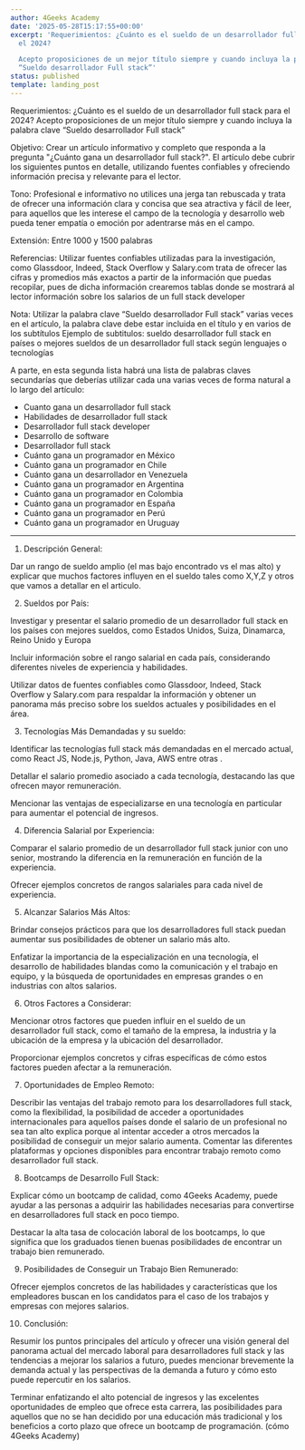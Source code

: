 ```yaml
---
author: 4Geeks Academy
date: '2025-05-28T15:17:55+00:00'
excerpt: 'Requerimientos: ¿Cuánto es el sueldo de un desarrollador full stack para
  el 2024?

  Acepto proposiciones de un mejor título siempre y cuando incluya la palabra clave
  “Sueldo desarrollador Full stack”'
status: published
template: landing_post
---
```




Requerimientos: ¿Cuánto es el sueldo de un desarrollador full stack para el 2024?
Acepto proposiciones de un mejor título siempre y cuando incluya la palabra clave “Sueldo desarrollador Full stack”

Objetivo: Crear un artículo informativo y completo que responda a la pregunta "¿Cuánto gana un desarrollador full stack?". El artículo debe cubrir los siguientes puntos en detalle, utilizando fuentes confiables y ofreciendo información precisa y relevante para el lector.

Tono:
Profesional e informativo no utilices una jerga tan rebuscada y trata  de ofrecer una información clara y concisa que sea atractiva y fácil de leer, para aquellos que les interese el campo de la tecnología y desarrollo web pueda tener empatía o emoción por adentrarse más en el campo. 

Extensión:
Entre 1000 y 1500 palabras

Referencias:
Utilizar fuentes confiables utilizadas para la investigación, como Glassdoor, Indeed, Stack Overflow y Salary.com  trata de ofrecer las cifras y promedios más exactos a partir de la información que puedas recopilar, pues de dicha información  crearemos tablas  donde se mostrará al lector información sobre los  salarios de un full stack developer


Nota:
Utilizar la palabra clave “Sueldo desarrollador Full stack” varias veces en el artículo, la palabra clave debe estar incluida en el título y  en varios de los subtítulos
Ejemplo de subtitulos: sueldo desarrollador full stack en países o  mejores sueldos de un desarrollador full stack según lenguajes o tecnologías

A parte, en esta segunda lista habrá una lista de palabras claves secundarías que deberías utilizar cada una varias veces de forma natural a lo largo del artículo:
- Cuanto gana un desarrollador full stack 
- Habilidades de desarrollador full stack 
- Desarrollador full stack developer
- Desarrollo de software 
- Desarrollador full stack
- Cuánto gana un programador en México
- Cuánto gana un programador en Chile
- Cuánto gana un desarrollador en Venezuela
- Cuánto gana un programador en Argentina
- Cuánto gana un programador en Colombia
- Cuánto gana un programador en España
- Cuánto gana un programador en Perú
- Cuánto gana un programador en Uruguay

---


1. Descripción General:

Dar un rango de sueldo amplio (el mas bajo encontrado vs el mas alto) y explicar que muchos factores influyen en el sueldo tales como X,Y,Z y otros que vamos a detallar en el articulo.


2. Sueldos por País:

Investigar y presentar el salario promedio de un desarrollador full stack en los países con mejores sueldos, como Estados Unidos, Suiza, Dinamarca, Reino Unido y Europa

Incluir información sobre el rango salarial en cada país, considerando diferentes niveles de experiencia y habilidades.

Utilizar datos de fuentes confiables como Glassdoor, Indeed, Stack Overflow y Salary.com para respaldar la información y obtener un panorama más preciso sobre los sueldos actuales y posibilidades en el área.

3. Tecnologías Más Demandadas y su sueldo:

Identificar las tecnologías full stack más demandadas en el mercado actual, como React JS, Node.js, Python, Java, AWS entre otras .

Detallar el salario promedio asociado a cada tecnología, destacando las que ofrecen mayor remuneración.

Mencionar las ventajas de especializarse en una tecnología en particular para aumentar el potencial de ingresos.


4. Diferencia Salarial por Experiencia:

Comparar el salario promedio de un desarrollador full stack junior con uno senior, mostrando la diferencia en la remuneración en función de la experiencia.

Ofrecer ejemplos concretos de rangos salariales para cada nivel de experiencia.


5. Alcanzar Salarios Más Altos:

Brindar consejos prácticos para que los desarrolladores full stack puedan aumentar sus posibilidades de obtener un salario más alto.

Enfatizar la importancia de la especialización en una tecnología, el desarrollo de habilidades blandas como la comunicación y el trabajo en equipo, y la búsqueda de oportunidades en empresas grandes o en industrias con altos salarios.


6. Otros Factores a Considerar:

Mencionar otros factores que pueden influir en el sueldo de un desarrollador full stack, como el tamaño de la empresa, la industria y la ubicación de la empresa y la ubicación del desarrollador. 


Proporcionar ejemplos concretos y cifras específicas de cómo estos factores pueden afectar a la remuneración.


7. Oportunidades de Empleo Remoto:

Describir las ventajas del trabajo remoto para los desarrolladores full stack, como la flexibilidad, la posibilidad de acceder a oportunidades internacionales para aquellos países donde el salario de un profesional no sea tan alto explica porque al intentar acceder a otros mercados la posibilidad de conseguir un mejor salario aumenta.
Comentar las diferentes plataformas y opciones disponibles para encontrar trabajo remoto como desarrollador full stack.

8. Bootcamps de Desarrollo Full Stack:

Explicar cómo un bootcamp de calidad, como 4Geeks Academy, puede ayudar a las personas a adquirir las habilidades necesarias para convertirse en desarrolladores full stack en poco tiempo.

Destacar la alta tasa de colocación laboral de los bootcamps, lo que significa que los graduados tienen buenas posibilidades de encontrar un trabajo bien remunerado.

9. Posibilidades de Conseguir un Trabajo Bien Remunerado:

Ofrecer ejemplos concretos de las habilidades y características que los empleadores buscan en los candidatos para el caso de los trabajos y empresas con mejores salarios. 

10. Conclusión:

Resumir los puntos principales del artículo y ofrecer una visión general del panorama actual del mercado laboral para desarrolladores full stack y las tendencias a mejorar los salarios a futuro, puedes mencionar brevemente la  demanda actual  y las perspectivas de la demanda a futuro y cómo esto puede repercutir en los salarios.



Terminar enfatizando el alto potencial de ingresos y las excelentes oportunidades de empleo que ofrece esta carrera, las posibilidades para aquellos que no se han decidido por una educación más tradicional y los beneficios a corto plazo que ofrece  un bootcamp de programación. (cómo 4Geeks Academy)
